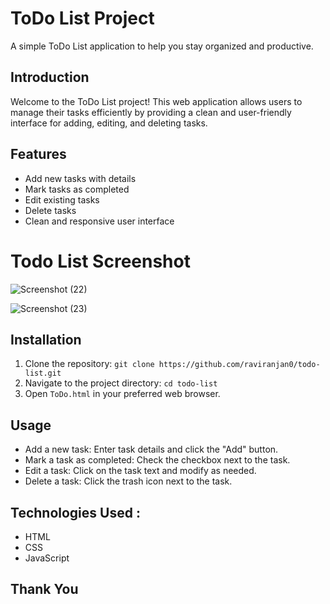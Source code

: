 
# ToDo List Project

A simple ToDo List application to help you stay organized and productive.


## Introduction

Welcome to the ToDo List project! This web application allows users to manage their tasks efficiently by providing a clean and user-friendly interface for adding, editing, and deleting tasks.

## Features

- Add new tasks with details
- Mark tasks as completed
- Edit existing tasks
- Delete tasks
- Clean and responsive user interface

# Todo List Screenshot

![Screenshot (22)](https://github.com/raviranjan0/ToDo-List/assets/100368738/fc4de217-efde-4d78-a0ff-6d2333ca1ad5)

![Screenshot (23)](https://github.com/raviranjan0/ToDo-List/assets/100368738/2b03f3e1-85c6-4b03-9e20-a2989839a977)

## Installation

1. Clone the repository: `git clone https://github.com/raviranjan0/todo-list.git`
2. Navigate to the project directory: `cd todo-list`
3. Open `ToDo.html` in your preferred web browser.

## Usage

- Add a new task: Enter task details and click the "Add" button.
- Mark a task as completed: Check the checkbox next to the task.
- Edit a task: Click on the task text and modify as needed.
- Delete a task: Click the trash icon next to the task.

## Technologies Used :

- HTML
- CSS
- JavaScript

## Thank You 

